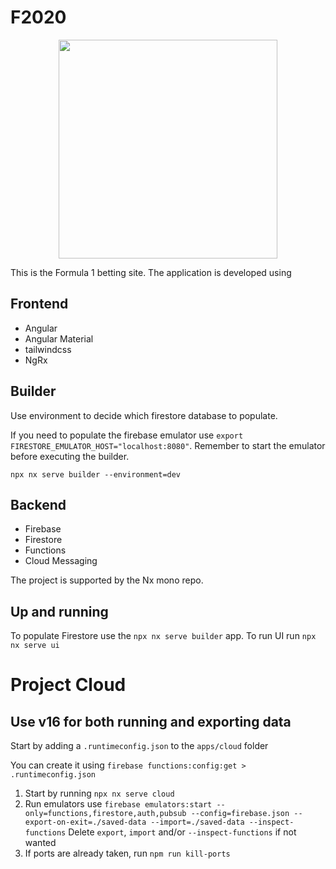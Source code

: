 # F2020

<p align="center"><img src="https://github.com/bregnvig/F2020/blob/develop/apps/ui/src/assets/icons/icon-192x192.png?raw=true" width="350"></p>

This is the Formula 1 betting site. 
The application is developed using

## Frontend

* Angular
* Angular Material
* tailwindcss
* NgRx

## Builder

Use environment to decide which firestore database to populate.

If you need to populate the firebase emulator use `export FIRESTORE_EMULATOR_HOST="localhost:8080"`. Remember to start the emulator before executing the builder.

`npx nx serve builder --environment=dev`

## Backend

* Firebase
* Firestore
* Functions
* Cloud Messaging

The project is supported by the Nx mono repo.

## Up and running

To populate Firestore use the `npx nx serve builder` app.
To run UI run `npx nx serve ui`

# Project Cloud

## Use v16 for both running and exporting data

Start by adding a `.runtimeconfig.json` to the `apps/cloud` folder

You can create it using `firebase functions:config:get > .runtimeconfig.json`	

1. Start by running `npx nx serve cloud`
2. Run emulators use `firebase emulators:start --only=functions,firestore,auth,pubsub --config=firebase.json --export-on-exit=./saved-data --import=./saved-data --inspect-functions` Delete `export`, `import` and/or `--inspect-functions` if not wanted
3. If ports are already taken, run `npm run kill-ports` 
